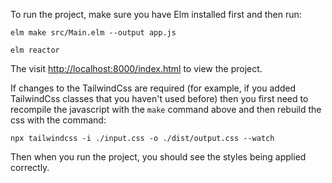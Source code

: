 To run the project, make sure you have Elm installed first and then run:

`elm make src/Main.elm --output app.js`

`elm reactor`

The visit [http://localhost:8000/index.html](http://localhost:8000/index.html) to view the project.

If changes to the TailwindCss are required (for example, if you added TailwindCss classes that you haven't used before) then you first need to recompile the javascript with the `make` command above and then rebuild the css with the command:

`npx tailwindcss -i ./input.css -o ./dist/output.css --watch`

Then when you run the project, you should see the styles being applied correctly.